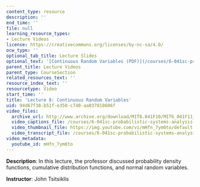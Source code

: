 ```yaml
---
content_type: resource
description: ''
end_time: ''
file: null
learning_resource_types:
- Lecture Videos
license: https://creativecommons.org/licenses/by-nc-sa/4.0/
ocw_type: ''
optional_tab_title: Lecture Slides
optional_text: '[Continuous Random Variables (PDF)](/courses/6-041sc-probabilistic-systems-analysis-and-applied-probability-fall-2013/resources/mit6_041scf13_l08)'
parent_title: Lecture Videos
parent_type: CourseSection
related_resources_text: ''
resource_index_text: ''
resourcetype: Video
start_time: ''
title: 'Lecture 8: Continuous Random Variables'
uid: 94d67f38-b51f-e350-c740-aa037818606f
video_files:
  archive_url: http://www.archive.org/download/MIT6.041F10/MIT6_041F11_lec08_300k.mp4
  video_captions_file: /courses/6-041sc-probabilistic-systems-analysis-and-applied-probability-fall-2013/mHfn_7ym6to_captions.webvtt
  video_thumbnail_file: https://img.youtube.com/vi/mHfn_7ym6to/default.jpg
  video_transcript_file: /courses/6-041sc-probabilistic-systems-analysis-and-applied-probability-fall-2013/mHfn_7ym6to_transcript.pdf
video_metadata:
  youtube_id: mHfn_7ym6to
---
```


**Description**: In this lecture, the professor discussed probability density functions, cumulative distribution functions, and normal random variables.

**Instructor**: John Tsitsiklis


